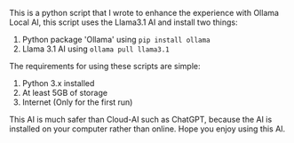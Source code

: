 This is a python script that I wrote to enhance the experience with Ollama Local AI, this script uses the Llama3.1 AI and install two things:
1. Python package 'Ollama' using `pip install ollama`
2. Llama 3.1 AI using `ollama pull llama3.1`

The requirements for using these scripts are simple:
1. Python 3.x installed
2. At least 5GB of storage
3. Internet (Only for the first run)

This AI is much safer than Cloud-AI such as ChatGPT, because the AI is installed on your computer rather than online.
Hope you enjoy using this AI.
